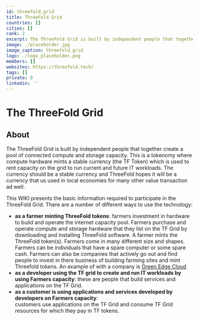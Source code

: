 ```yaml
---
id: threefold_grid
title: ThreeFold Grid
countries: []
cities: []
rank: 2
excerpt: The ThreeFold Grid is built by independent people that together create a pool of connected compute and storage capacity.
image: ./placeholder.jpg
image_caption: threefold_grid
logo: ./logo_placeholder.png
members: []
websites: https://threefold.tech/
tags: []
private: 0
linkedin: ''
---
```


# The ThreeFold Grid

## About

The ThreeFold Grid is built by independent people that together create a pool of connected compute and storage capacity. This is a tokenomy where compute hardware mints a stable currency (the TF Token) which is used to rent capacity on the grid to run current and future IT workloads.  The currency should be a stable currency and ThreeFold hopes it will be a currency that us used in local economies for many other value transaction ad well.

This WIKI presents the basic information required to participate in the ThreeFold Grid.  There are a number of different ways to use the technology:
- **as a farmer minting ThreeFold tokens**:
farmers investment in hardware to build and operate the internet capacity pool.  Farmers purchase and operate compute and storage hardware that they list on the TF Grid by downloading and installing ThreeFold software.  A farmer mints the ThreeFold token(s).  Farmers come in many different size and shapes.  Farmers can be individuals that have a spare computer or some spare cash.  Farmers can also be companies that actively go out and find people to invest in there business of building farming sites and mint Threefold tokens.  An example of with a company is [Green Edge Cloud](https://www.greenedgecloud.com/)
- **as a developer using the TF grid to create and run IT workloads by using Farmers capacity**:
these are people that build services and applications on the TF Grid.
- **as a customer is using applications and services developed by developers on Farmers capacity**:  
customers use applications on the TF Grid and consume TF Grid resources for which they pay in TF tokens.
<!-- 
## Mission

## Impact

## Powered by ThreeFold

## Join saving our planet!

## Support this project

## TFGrid Solution

### Roadmap -->